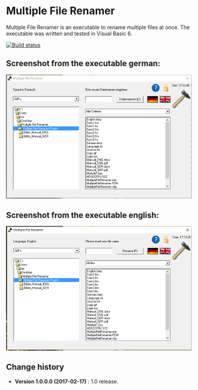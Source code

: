 Multiple File Renamer
====================================

Multiple File Renamer is an executable to rename multiple files at once.
The executable was written and tested in Visual Basic 6.

[![Build status](https://ci.appveyor.com/api/projects/status/bpobgltcoi3rd8g6?svg=true)](https://ci.appveyor.com/project/SeppPenner/multiple-file-renamer)

## Screenshot from the executable german:
![Screenshot from the executable german](https://github.com/SeppPenner/Multiple-File-Renamer/blob/master/Screenshot_DE.PNG "Screenshot from the executable german")

## Screenshot from the executable english:
![Screenshot from the executable english](https://github.com/SeppPenner/Multiple-File-Renamer/blob/master/Screenshot_EN.PNG "Screenshot from the executable english")

Change history
--------------

* **Version 1.0.0.0 (2017-02-17)** : 1.0 release.
